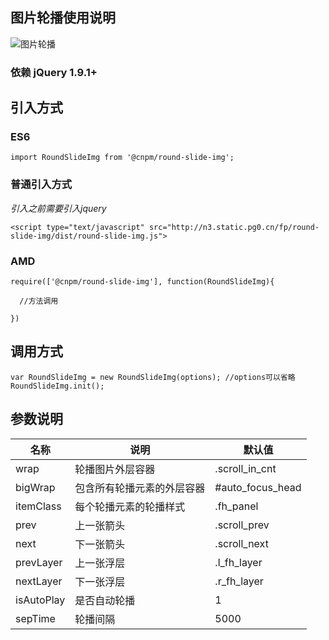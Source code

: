 ## 图片轮播使用说明

![图片轮播](http://p1lj739vz.bkt.clouddn.com/round-slide-img/default.png)

### 依赖 jQuery 1.9.1+

## 引入方式

### ES6

```
import RoundSlideImg from '@cnpm/round-slide-img';
```

### 普通引入方式

*引入之前需要引入jquery*

`<script type="text/javascript" src="http://n3.static.pg0.cn/fp/round-slide-img/dist/round-slide-img.js">`


### AMD
```
require(['@cnpm/round-slide-img'], function(RoundSlideImg){

  //方法调用

})
```

## 调用方式

```
var RoundSlideImg = new RoundSlideImg(options); //options可以省略
RoundSlideImg.init();
```

## 参数说明

名称 | 说明 | 默认值
----- | ------ | ------
wrap | 轮播图片外层容器 | .scroll_in_cnt
bigWrap | 包含所有轮播元素的外层容器 | #auto_focus_head
itemClass | 每个轮播元素的轮播样式 | .fh_panel
prev | 上一张箭头 | .scroll_prev
next | 下一张箭头 | .scroll_next
prevLayer | 上一张浮层 | .l_fh_layer
nextLayer | 下一张浮层 | .r_fh_layer
isAutoPlay | 是否自动轮播 | 1
sepTime | 轮播间隔 | 5000
